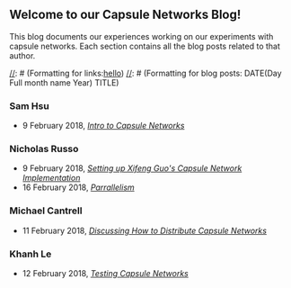 ## Welcome to our Capsule Networks Blog!

This blog documents our experiences working on our experiments with capsule networks. Each section contains all the blog posts related to that author.


[//]: # (This is a comment)
[//]: # (Formatting for links:[hello](test.md))
[//]: # (Formatting for blog posts: DATE(Day Full month name Year) TITLE)
### Sam Hsu
- 9 February 2018, [_Intro to Capsule Networks_](introduction.md)

### Nicholas Russo
- 9 February 2018, [_Setting up Xifeng Guo's Capsule Network Implementation_](setup.md)
- 16 February 2018, [_Parrallelism_](setup.md)

### Michael Cantrell
- 11 February 2018, [_Discussing How to Distribute Capsule Networks_](implementation.md)

### Khanh Le
- 12 February 2018, [_Testing Capsule Networks_](testing.md)

